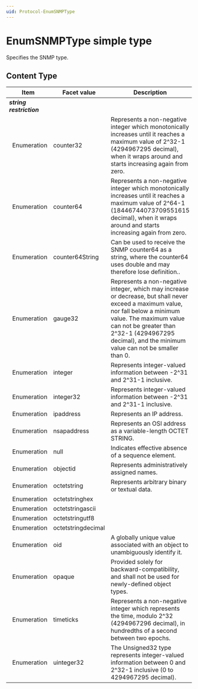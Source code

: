 ```yaml
---
uid: Protocol-EnumSNMPType
---
```


# EnumSNMPType simple type

Specifies the SNMP type.

## Content Type

|Item|Facet value|Description|
|--- |--- |--- |
|***string restriction***|||
|&nbsp;&nbsp;Enumeration|counter32|Represents a non-negative integer which monotonically increases until it reaches a maximum value of 2^32-1 (4294967295 decimal), when it wraps around and starts increasing again from zero.|
|&nbsp;&nbsp;Enumeration|counter64|Represents a non-negative integer which monotonically increases until it reaches a maximum value of 2^64-1 (18446744073709551615 decimal), when it wraps around and starts increasing again from zero.|
|&nbsp;&nbsp;Enumeration|counter64String|Can be used to receive the SNMP counter64 as a string, where the counter64 uses double and may therefore lose definition.<!-- RN 9284 -->.|
|&nbsp;&nbsp;Enumeration|gauge32|Represents a non-negative integer, which may increase or decrease, but shall never exceed a maximum value, nor fall below a minimum value. The maximum value can not be greater than 2^32-1 (4294967295 decimal), and the minimum value can not be smaller than 0.|
|&nbsp;&nbsp;Enumeration|integer|Represents integer-valued information between -2^31 and 2^31-1 inclusive.|
|&nbsp;&nbsp;Enumeration|integer32|Represents integer-valued information between -2^31 and 2^31-1 inclusive.|
|&nbsp;&nbsp;Enumeration|ipaddress|Represents an IP address.|
|&nbsp;&nbsp;Enumeration|nsapaddress|Represents an OSI address as a variable-length OCTET STRING.|
|&nbsp;&nbsp;Enumeration|null|Indicates effective absence of a sequence element.|
|&nbsp;&nbsp;Enumeration|objectid|Represents administratively assigned names.|
|&nbsp;&nbsp;Enumeration|octetstring|Represents arbitrary binary or textual data.|
|&nbsp;&nbsp;Enumeration|octetstringhex||
|&nbsp;&nbsp;Enumeration|octetstringascii||
|&nbsp;&nbsp;Enumeration|octetstringutf8||
|&nbsp;&nbsp;Enumeration|octetstringdecimal||
|&nbsp;&nbsp;Enumeration|oid|A globally unique value associated with an object to unambiguously identify it.|
|&nbsp;&nbsp;Enumeration|opaque|Provided solely for backward-compatibility, and shall not be used for newly-defined object types.|
|&nbsp;&nbsp;Enumeration|timeticks|Represents a non-negative integer which represents the time, modulo 2^32 (4294967296 decimal), in hundredths of a second between two epochs.|
|&nbsp;&nbsp;Enumeration|uinteger32|The Unsigned32 type represents integer-valued information between 0 and 2^32-1 inclusive (0 to 4294967295 decimal).|
